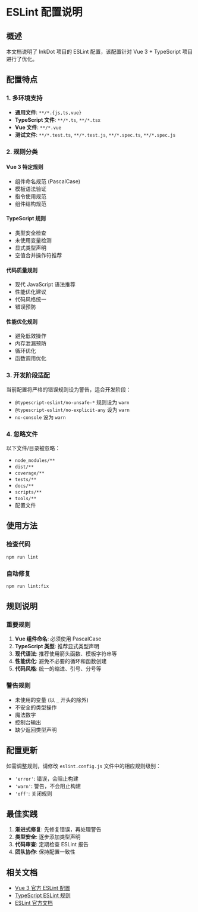# ESLint 配置说明

## 概述

本文档说明了 InkDot 项目的 ESLint 配置，该配置针对 Vue 3 + TypeScript 项目进行了优化。

## 配置特点

### 1. 多环境支持

- **通用文件**: `**/*.{js,ts,vue}`
- **TypeScript 文件**: `**/*.ts`, `**/*.tsx`
- **Vue 文件**: `**/*.vue`
- **测试文件**: `**/*.test.ts`, `**/*.test.js`, `**/*.spec.ts`, `**/*.spec.js`

### 2. 规则分类

#### Vue 3 特定规则

- 组件命名规范 (PascalCase)
- 模板语法验证
- 指令使用规范
- 组件结构规范

#### TypeScript 规则

- 类型安全检查
- 未使用变量检测
- 显式类型声明
- 空值合并操作符推荐

#### 代码质量规则

- 现代 JavaScript 语法推荐
- 性能优化建议
- 代码风格统一
- 错误预防

#### 性能优化规则

- 避免低效操作
- 内存泄漏预防
- 循环优化
- 函数调用优化

### 3. 开发阶段适配

当前配置将严格的错误规则设为警告，适合开发阶段：

- `@typescript-eslint/no-unsafe-*` 规则设为 `warn`
- `@typescript-eslint/no-explicit-any` 设为 `warn`
- `no-console` 设为 `warn`

### 4. 忽略文件

以下文件/目录被忽略：

- `node_modules/**`
- `dist/**`
- `coverage/**`
- `tests/**`
- `docs/**`
- `scripts/**`
- `tools/**`
- 配置文件

## 使用方法

### 检查代码

```bash
npm run lint
```

### 自动修复

```bash
npm run lint:fix
```

## 规则说明

### 重要规则

1. **Vue 组件命名**: 必须使用 PascalCase
2. **TypeScript 类型**: 推荐显式类型声明
3. **现代语法**: 推荐使用箭头函数、模板字符串等
4. **性能优化**: 避免不必要的循环和函数创建
5. **代码风格**: 统一的缩进、引号、分号等

### 警告规则

- 未使用的变量 (以 `_` 开头的除外)
- 不安全的类型操作
- 魔法数字
- 控制台输出
- 缺少返回类型声明

## 配置更新

如需调整规则，请修改 `eslint.config.js` 文件中的相应规则级别：

- `'error'`: 错误，会阻止构建
- `'warn'`: 警告，不会阻止构建
- `'off'`: 关闭规则

## 最佳实践

1. **渐进式修复**: 先修复错误，再处理警告
2. **类型安全**: 逐步添加类型声明
3. **代码审查**: 定期检查 ESLint 报告
4. **团队协作**: 保持配置一致性

## 相关文档

- [Vue 3 官方 ESLint 配置](https://eslint.vuejs.org/)
- [TypeScript ESLint 规则](https://typescript-eslint.io/rules/)
- [ESLint 官方文档](https://eslint.org/docs/)
